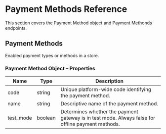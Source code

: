 # <span class="jumptarget"> Payment Methods Reference </span>

This section covers the Payment Method object and Payment Methonds endpoints.

## <span class="jumptarget"> Payment Methods </span>

Enabled payment types or methods in a store.

### <span class="jumptarget"> Payment Method Object – Properties </span>

| Name | Type | Description |
| --- | --- | --- |
| code | string | Unique platform-wide code identifying the payment method. |
| name | string | Descriptive name of the payment method. |
| test_mode | boolean | Determines whether the payment gateway is in test mode. Always false for offline payment methods. |
